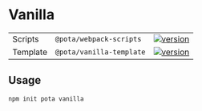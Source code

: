 # Vanilla

|          |                          |                                                                                                                                   |
| -------- | ------------------------ | --------------------------------------------------------------------------------------------------------------------------------- |
| Scripts  | `@pota/webpack-scripts`  | [![version](https://img.shields.io/npm/v/@pota/vanilla-template.svg?label=%20)](https://npmjs.org/package/@pota/webpack-scripts)  |
| Template | `@pota/vanilla-template` | [![version](https://img.shields.io/npm/v/@pota/vanilla-template.svg?label=%20)](https://npmjs.org/package/@pota/vanilla-template) |

## Usage

```bash
npm init pota vanilla
```
